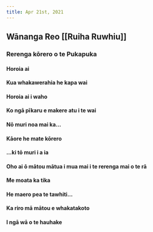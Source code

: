```yaml
---
title: Apr 21st, 2021
---
```


## Wānanga Reo [[Ruiha Ruwhiu]]
### Rerenga kōrero o te Pukapuka
#### Horoia ai
#### Kua whakawerahia he kapa wai
#### Horoia ai i waho
#### Ko ngā pīkaru e makere atu i te wai
#### Nō muri noa mai ka...
#### Kāore he mate kōrero
#### ...ki tō muri i a ia
#### Oho ai ō mātou mātua i mua mai i te rerenga mai o te rā
#### Me moata ka tika
#### He maero pea te tawhiti...
#### Ka riro mā mātou e whakatakoto
#### I ngā wā o te hauhake
